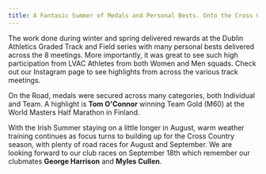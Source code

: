 ```yaml
---
title: A Fantasic Summer of Medals and Personal Bests. Onto the Cross Country.
---
```


<p>The work done during winter and spring delivered rewards at the 
Dublin Athletics Graded Track and Field series with many personal bests delivered across the 8 meetings. More importantly, it was great to see such high participation from LVAC Athletes from both Women and Men squads. Check out our Instagram page to see highlights from across the various track meetings.</p> 

<p>On the Road, medals were secured across many categories, both Individual and Team. A highlight is <b>Tom O'Connor</b> winning Team Gold (M60) at the World Masters Half Marathon in Finland.</p>

<p>With the Irish Summer staying on a little longer in August, warm weather training continues as focus turns to building up for the Cross Country season, with plenty of road races for August and September. We are looking forward to our club races on September 18th which remember our clubmates <b>George Harrison</b> and <b>Myles Cullen</b>.</p>